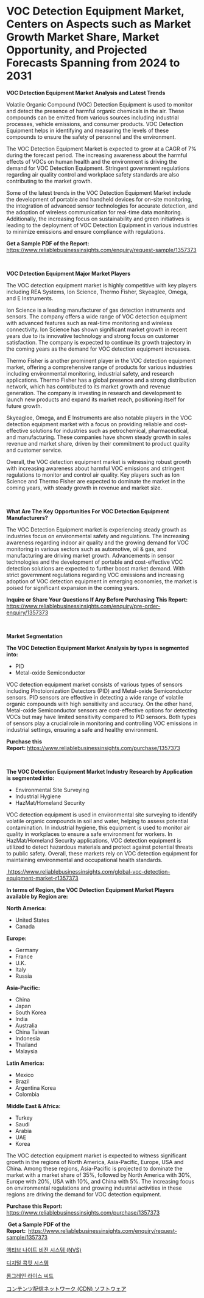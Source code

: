<p><h1>VOC Detection Equipment Market, Centers on Aspects such as Market Growth Market Share, Market Opportunity, and Projected Forecasts Spanning from 2024 to 2031</h1></p><p><strong>VOC Detection Equipment Market Analysis and Latest Trends</strong></p>
<p><p>Volatile Organic Compound (VOC) Detection Equipment is used to monitor and detect the presence of harmful organic chemicals in the air. These compounds can be emitted from various sources including industrial processes, vehicle emissions, and consumer products. VOC Detection Equipment helps in identifying and measuring the levels of these compounds to ensure the safety of personnel and the environment.</p><p>The VOC Detection Equipment Market is expected to grow at a CAGR of 7% during the forecast period. The increasing awareness about the harmful effects of VOCs on human health and the environment is driving the demand for VOC Detection Equipment. Stringent government regulations regarding air quality control and workplace safety standards are also contributing to the market growth.</p><p>Some of the latest trends in the VOC Detection Equipment Market include the development of portable and handheld devices for on-site monitoring, the integration of advanced sensor technologies for accurate detection, and the adoption of wireless communication for real-time data monitoring. Additionally, the increasing focus on sustainability and green initiatives is leading to the deployment of VOC Detection Equipment in various industries to minimize emissions and ensure compliance with regulations.</p></p>
<p><strong>Get a Sample PDF of the Report:&nbsp;</strong> <a href="https://www.reliablebusinessinsights.com/enquiry/request-sample/1357373">https://www.reliablebusinessinsights.com/enquiry/request-sample/1357373</a></p>
<p>&nbsp;</p>
<p><strong>VOC Detection Equipment Major Market Players</strong></p>
<p><p>The VOC detection equipment market is highly competitive with key players including REA Systems, Ion Science, Thermo Fisher, Skyeaglee, Omega, and E Instruments. </p><p>Ion Science is a leading manufacturer of gas detection instruments and sensors. The company offers a wide range of VOC detection equipment with advanced features such as real-time monitoring and wireless connectivity. Ion Science has shown significant market growth in recent years due to its innovative technology and strong focus on customer satisfaction. The company is expected to continue its growth trajectory in the coming years as the demand for VOC detection equipment increases.</p><p>Thermo Fisher is another prominent player in the VOC detection equipment market, offering a comprehensive range of products for various industries including environmental monitoring, industrial safety, and research applications. Thermo Fisher has a global presence and a strong distribution network, which has contributed to its market growth and revenue generation. The company is investing in research and development to launch new products and expand its market reach, positioning itself for future growth.</p><p>Skyeaglee, Omega, and E Instruments are also notable players in the VOC detection equipment market with a focus on providing reliable and cost-effective solutions for industries such as petrochemical, pharmaceutical, and manufacturing. These companies have shown steady growth in sales revenue and market share, driven by their commitment to product quality and customer service.</p><p>Overall, the VOC detection equipment market is witnessing robust growth with increasing awareness about harmful VOC emissions and stringent regulations to monitor and control air quality. Key players such as Ion Science and Thermo Fisher are expected to dominate the market in the coming years, with steady growth in revenue and market size.</p></p>
<p>&nbsp;</p>
<p><strong>What Are The Key Opportunities For VOC Detection Equipment Manufacturers?</strong></p>
<p><p>The VOC Detection Equipment market is experiencing steady growth as industries focus on environmental safety and regulations. The increasing awareness regarding indoor air quality and the growing demand for VOC monitoring in various sectors such as automotive, oil & gas, and manufacturing are driving market growth. Advancements in sensor technologies and the development of portable and cost-effective VOC detection solutions are expected to further boost market demand. With strict government regulations regarding VOC emissions and increasing adoption of VOC detection equipment in emerging economies, the market is poised for significant expansion in the coming years.</p></p>
<p><strong>Inquire or Share Your Questions If Any Before Purchasing This Report:</strong> <a href="https://www.reliablebusinessinsights.com/enquiry/pre-order-enquiry/1357373">https://www.reliablebusinessinsights.com/enquiry/pre-order-enquiry/1357373</a></p>
<p>&nbsp;</p>
<p><strong>Market Segmentation</strong></p>
<p><strong>The VOC Detection Equipment Market Analysis by types is segmented into:</strong></p>
<p><ul><li>PID</li><li>Metal-oxide Semiconductor</li></ul></p>
<p><p>VOC detection equipment market consists of various types of sensors including Photoionization Detectors (PID) and Metal-oxide Semiconductor sensors. PID sensors are effective in detecting a wide range of volatile organic compounds with high sensitivity and accuracy. On the other hand, Metal-oxide Semiconductor sensors are cost-effective options for detecting VOCs but may have limited sensitivity compared to PID sensors. Both types of sensors play a crucial role in monitoring and controlling VOC emissions in industrial settings, ensuring a safe and healthy environment.</p></p>
<p><strong>Purchase this Report:&nbsp;</strong><a href="https://www.reliablebusinessinsights.com/purchase/1357373">https://www.reliablebusinessinsights.com/purchase/1357373</a></p>
<p>&nbsp;</p>
<p><strong>The VOC Detection Equipment Market Industry Research by Application is segmented into:</strong></p>
<p><ul><li>Environmental Site Surveying</li><li>Industrial Hygiene</li><li>HazMat/Homeland Security</li></ul></p>
<p><p>VOC detection equipment is used in environmental site surveying to identify volatile organic compounds in soil and water, helping to assess potential contamination. In industrial hygiene, this equipment is used to monitor air quality in workplaces to ensure a safe environment for workers. In HazMat/Homeland Security applications, VOC detection equipment is utilized to detect hazardous materials and protect against potential threats to public safety. Overall, these markets rely on VOC detection equipment for maintaining environmental and occupational health standards.</p></p>
<p><a href="https://www.reliablebusinessinsights.com/global-voc-detection-equipment-market-r1357373">&nbsp;https://www.reliablebusinessinsights.com/global-voc-detection-equipment-market-r1357373</a></p>
<p><strong>In terms of Region, the VOC Detection Equipment Market Players available by Region are:</strong></p>
<p>
    <p> <strong> North America: </strong>
        <ul>
            <li>United States</li>
            <li>Canada</li>
        </ul>
        </p> 
    <p> <strong> Europe: </strong>
        <ul>
            <li>Germany</li>
            <li>France</li>
            <li>U.K.</li>
            <li>Italy</li>
            <li>Russia</li>
        </ul>
        </p> 
    <p> <strong> Asia-Pacific: </strong>
        <ul>
            <li>China</li>
            <li>Japan</li>
            <li>South Korea</li>
            <li>India</li>
            <li>Australia</li>
            <li>China Taiwan</li>
            <li>Indonesia</li>
            <li>Thailand</li>
            <li>Malaysia</li>
        </ul>
        </p> 
    <p> <strong> Latin America: </strong>
        <ul>
            <li>Mexico</li>
            <li>Brazil</li>
            <li>Argentina Korea</li>
            <li>Colombia</li>
        </ul>
        </p> 
    <p> <strong> Middle East & Africa: </strong>
        <ul>
            <li>Turkey</li>
            <li>Saudi</li>
            <li>Arabia</li>
            <li>UAE</li>
            <li>Korea</li>
        </ul>
    </p>
    </p>
<p><p>The VOC detection equipment market is expected to witness significant growth in the regions of North America, Asia-Pacific, Europe, USA and China. Among these regions, Asia-Pacific is projected to dominate the market with a market share of 35%, followed by North America with 30%, Europe with 20%, USA with 10%, and China with 5%. The increasing focus on environmental regulations and growing industrial activities in these regions are driving the demand for VOC detection equipment.</p></p>
<p><strong>Purchase this Report: </strong><a href="https://www.reliablebusinessinsights.com/purchase/1357373">https://www.reliablebusinessinsights.com/purchase/1357373</a></p>
<p>&nbsp;<strong>Get a Sample PDF of the Report:&nbsp;&nbsp;</strong><a href="https://www.reliablebusinessinsights.com/enquiry/request-sample/1357373">https://www.reliablebusinessinsights.com/enquiry/request-sample/1357373</a></p>
<p><strong></strong></p>
<p><p><a href="https://github.com/TobyKub4685/Market-Research-Report-List-2/blob/main/9671883162676.md">액티브 나이트 비전 시스템 (NVS)</a></p><p><a href="https://github.com/nicholasellison0076890/Market-Research-Report-List-1/blob/main/9265089162677.md">디지털 콕핏 시스템</a></p><p><a href="https://medium.com/@drewbarton1911/2024%EB%85%84%EB%B6%80%ED%84%B0-2031%EB%85%84%EA%B9%8C%EC%A7%80-%EC%9E%A5%EC%A1%B0-%EC%8C%80%EC%94%A8-%EC%8B%9C%EC%9E%A5-%EC%84%B1%EC%9E%A5-%EC%A0%84%EB%A7%9D%EC%9D%80-cagr%EB%A1%9C-%EC%98%88%EC%83%81%EB%90%98%EB%A9%B0-%EC%9D%91%EC%9A%A9-%ED%94%84%EB%A1%9C%EA%B7%B8%EB%9E%A8-%EC%A7%80%EC%97%AD-%EC%A0%84%EB%A7%9D-%EC%88%98%EC%9D%B5%EC%97%90-%EB%8C%80%ED%95%9C-%EC%8B%9C%EC%9E%A5-%EB%8F%99%ED%96%A5-%EB%B6%84%EC%84%9D%EC%9D%B4-%ED%8F%AC%ED%95%A8%EB%90%98%EC%96%B4-%EC%9E%88%EC%8A%B5%EB%8B%88%EB%8B%A4-a0df040eace8">롱그레인 라이스 씨드</a></p><p><a href="https://medium.com/@lelanadden5645/%E3%82%B3%E3%83%B3%E3%83%86%E3%83%B3%E3%83%84%E3%83%87%E3%83%AA%E3%83%90%E3%83%AA%E3%83%BC%E3%83%8D%E3%83%83%E3%83%88%E3%83%AF%E3%83%BC%E3%82%AF-cdn-%E3%82%BD%E3%83%95%E3%83%88%E3%82%A6%E3%82%A7%E3%82%A2%E3%81%AE%E5%B8%82%E5%A0%B4%E3%82%B7%E3%82%A7%E3%82%A2-%E3%82%B5%E3%82%A4%E3%82%BA-%E3%83%88%E3%83%AC%E3%83%B3%E3%83%89-%E7%94%A3%E6%A5%AD%E5%88%86%E6%9E%90%E3%83%AC%E3%83%9D%E3%83%BC%E3%83%88-%E3%82%A2%E3%83%97%E3%83%AA%E3%82%B1%E3%83%BC%E3%82%B7%E3%83%A7%E3%83%B3%E5%88%A5-%E9%9B%BB%E5%AD%90%E5%95%86%E5%8F%96%E5%BC%95%E3%81%A8%E5%BA%83%E5%91%8A-%E3%83%A1%E3%83%87%E3%82%A3%E3%82%A2%E3%81%A8%E3%82%A8%E3%83%B3%E3%82%BF%E3%83%BC%E3%83%86%E3%82%A4%E3%83%A1%E3%83%B3%E3%83%88-%E6%95%99%E8%82%B2-%E6%94%BF%E5%BA%9C-%E3%83%98%E3%83%AB%E3%82%B9%E3%82%B1%E3%82%A2%E3%81%8A%E3%82%88%E3%81%B3-f527e91016e8">コンテンツ配信ネットワーク (CDN) ソフトウェア</a></p></p>